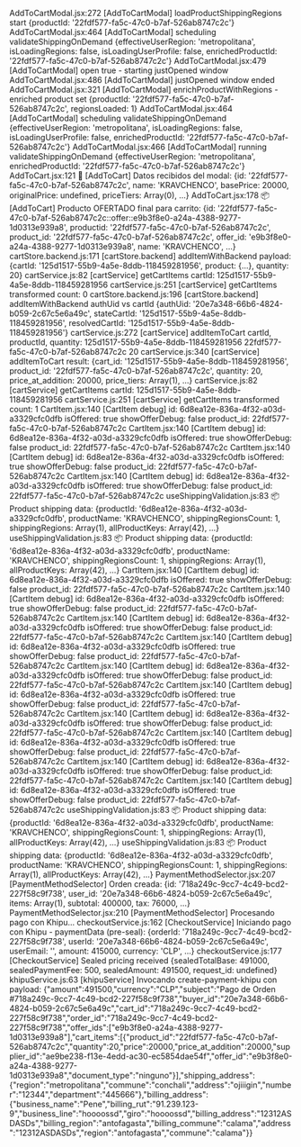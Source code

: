 AddToCartModal.jsx:272 [AddToCartModal] loadProductShippingRegions start {productId: '22fdf577-fa5c-47c0-b7af-526ab8747c2c'}
AddToCartModal.jsx:464 [AddToCartModal] scheduling validateShippingOnDemand {effectiveUserRegion: 'metropolitana', isLoadingRegions: false, isLoadingUserProfile: false, enrichedProductId: '22fdf577-fa5c-47c0-b7af-526ab8747c2c'}
AddToCartModal.jsx:479 [AddToCartModal] open true - starting justOpened window
AddToCartModal.jsx:486 [AddToCartModal] justOpened window ended
AddToCartModal.jsx:321 [AddToCartModal] enrichProductWithRegions - enriched product set {productId: '22fdf577-fa5c-47c0-b7af-526ab8747c2c', regionsLoaded: 1}
AddToCartModal.jsx:464 [AddToCartModal] scheduling validateShippingOnDemand {effectiveUserRegion: 'metropolitana', isLoadingRegions: false, isLoadingUserProfile: false, enrichedProductId: '22fdf577-fa5c-47c0-b7af-526ab8747c2c'}
AddToCartModal.jsx:466 [AddToCartModal] running validateShippingOnDemand {effectiveUserRegion: 'metropolitana', enrichedProductId: '22fdf577-fa5c-47c0-b7af-526ab8747c2c'}
AddToCart.jsx:121 🛒 [AddToCart] Datos recibidos del modal: {id: '22fdf577-fa5c-47c0-b7af-526ab8747c2c', name: 'KRAVCHENCO', basePrice: 20000, originalPrice: undefined, priceTiers: Array(0), …}
AddToCart.jsx:178 📦 [AddToCart] Producto OFERTADO final para carrito: {id: '22fdf577-fa5c-47c0-b7af-526ab8747c2c::offer::e9b3f8e0-a24a-4388-9277-1d0313e939a8', productid: '22fdf577-fa5c-47c0-b7af-526ab8747c2c', product_id: '22fdf577-fa5c-47c0-b7af-526ab8747c2c', offer_id: 'e9b3f8e0-a24a-4388-9277-1d0313e939a8', name: 'KRAVCHENCO', …}
cartStore.backend.js:171 [cartStore.backend] addItemWithBackend payload: {cartId: '125d1517-55b9-4a5e-8ddb-118459281956', product: {…}, quantity: 20}
cartService.js:82 [cartService] getCartItems cartId: 125d1517-55b9-4a5e-8ddb-118459281956
cartService.js:251 [cartService] getCartItems transformed count: 0
cartStore.backend.js:196 [cartStore.backend] addItemWithBackend authUid vs cartId {authUid: '20e7a348-66b6-4824-b059-2c67c5e6a49c', stateCartId: '125d1517-55b9-4a5e-8ddb-118459281956', resolvedCartId: '125d1517-55b9-4a5e-8ddb-118459281956'}
cartService.js:272 [cartService] addItemToCart cartId, productId, quantity: 125d1517-55b9-4a5e-8ddb-118459281956 22fdf577-fa5c-47c0-b7af-526ab8747c2c 20
cartService.js:340 [cartService] addItemToCart result: {cart_id: '125d1517-55b9-4a5e-8ddb-118459281956', product_id: '22fdf577-fa5c-47c0-b7af-526ab8747c2c', quantity: 20, price_at_addition: 20000, price_tiers: Array(1), …}
cartService.js:82 [cartService] getCartItems cartId: 125d1517-55b9-4a5e-8ddb-118459281956
cartService.js:251 [cartService] getCartItems transformed count: 1
CartItem.jsx:140 [CartItem debug] id: 6d8ea12e-836a-4f32-a03d-a3329cfc0dfb isOffered: true showOfferDebug: false product_id: 22fdf577-fa5c-47c0-b7af-526ab8747c2c
CartItem.jsx:140 [CartItem debug] id: 6d8ea12e-836a-4f32-a03d-a3329cfc0dfb isOffered: true showOfferDebug: false product_id: 22fdf577-fa5c-47c0-b7af-526ab8747c2c
CartItem.jsx:140 [CartItem debug] id: 6d8ea12e-836a-4f32-a03d-a3329cfc0dfb isOffered: true showOfferDebug: false product_id: 22fdf577-fa5c-47c0-b7af-526ab8747c2c
CartItem.jsx:140 [CartItem debug] id: 6d8ea12e-836a-4f32-a03d-a3329cfc0dfb isOffered: true showOfferDebug: false product_id: 22fdf577-fa5c-47c0-b7af-526ab8747c2c
useShippingValidation.js:83 📦 Product shipping data: {productId: '6d8ea12e-836a-4f32-a03d-a3329cfc0dfb', productName: 'KRAVCHENCO', shippingRegionsCount: 1, shippingRegions: Array(1), allProductKeys: Array(42), …}
useShippingValidation.js:83 📦 Product shipping data: {productId: '6d8ea12e-836a-4f32-a03d-a3329cfc0dfb', productName: 'KRAVCHENCO', shippingRegionsCount: 1, shippingRegions: Array(1), allProductKeys: Array(42), …}
CartItem.jsx:140 [CartItem debug] id: 6d8ea12e-836a-4f32-a03d-a3329cfc0dfb isOffered: true showOfferDebug: false product_id: 22fdf577-fa5c-47c0-b7af-526ab8747c2c
CartItem.jsx:140 [CartItem debug] id: 6d8ea12e-836a-4f32-a03d-a3329cfc0dfb isOffered: true showOfferDebug: false product_id: 22fdf577-fa5c-47c0-b7af-526ab8747c2c
CartItem.jsx:140 [CartItem debug] id: 6d8ea12e-836a-4f32-a03d-a3329cfc0dfb isOffered: true showOfferDebug: false product_id: 22fdf577-fa5c-47c0-b7af-526ab8747c2c
CartItem.jsx:140 [CartItem debug] id: 6d8ea12e-836a-4f32-a03d-a3329cfc0dfb isOffered: true showOfferDebug: false product_id: 22fdf577-fa5c-47c0-b7af-526ab8747c2c
CartItem.jsx:140 [CartItem debug] id: 6d8ea12e-836a-4f32-a03d-a3329cfc0dfb isOffered: true showOfferDebug: false product_id: 22fdf577-fa5c-47c0-b7af-526ab8747c2c
CartItem.jsx:140 [CartItem debug] id: 6d8ea12e-836a-4f32-a03d-a3329cfc0dfb isOffered: true showOfferDebug: false product_id: 22fdf577-fa5c-47c0-b7af-526ab8747c2c
CartItem.jsx:140 [CartItem debug] id: 6d8ea12e-836a-4f32-a03d-a3329cfc0dfb isOffered: true showOfferDebug: false product_id: 22fdf577-fa5c-47c0-b7af-526ab8747c2c
CartItem.jsx:140 [CartItem debug] id: 6d8ea12e-836a-4f32-a03d-a3329cfc0dfb isOffered: true showOfferDebug: false product_id: 22fdf577-fa5c-47c0-b7af-526ab8747c2c
CartItem.jsx:140 [CartItem debug] id: 6d8ea12e-836a-4f32-a03d-a3329cfc0dfb isOffered: true showOfferDebug: false product_id: 22fdf577-fa5c-47c0-b7af-526ab8747c2c
CartItem.jsx:140 [CartItem debug] id: 6d8ea12e-836a-4f32-a03d-a3329cfc0dfb isOffered: true showOfferDebug: false product_id: 22fdf577-fa5c-47c0-b7af-526ab8747c2c
useShippingValidation.js:83 📦 Product shipping data: {productId: '6d8ea12e-836a-4f32-a03d-a3329cfc0dfb', productName: 'KRAVCHENCO', shippingRegionsCount: 1, shippingRegions: Array(1), allProductKeys: Array(42), …}
useShippingValidation.js:83 📦 Product shipping data: {productId: '6d8ea12e-836a-4f32-a03d-a3329cfc0dfb', productName: 'KRAVCHENCO', shippingRegionsCount: 1, shippingRegions: Array(1), allProductKeys: Array(42), …}
PaymentMethodSelector.jsx:207 [PaymentMethodSelector] Orden creada: {id: '718a249c-9cc7-4c49-bcd2-227f58c9f738', user_id: '20e7a348-66b6-4824-b059-2c67c5e6a49c', items: Array(1), subtotal: 400000, tax: 76000, …}
PaymentMethodSelector.jsx:210 [PaymentMethodSelector] Procesando pago con Khipu...
checkoutService.js:162 [CheckoutService] Iniciando pago con Khipu - paymentData (pre-seal): {orderId: '718a249c-9cc7-4c49-bcd2-227f58c9f738', userId: '20e7a348-66b6-4824-b059-2c67c5e6a49c', userEmail: '', amount: 415000, currency: 'CLP', …}
checkoutService.js:177 [CheckoutService] Sealed pricing received {sealedTotalBase: 491000, sealedPaymentFee: 500, sealedAmount: 491500, request_id: undefined}
khipuService.js:63 [khipuService] Invocando create-payment-khipu con payload: {"amount":491500,"currency":"CLP","subject":"Pago de Orden #718a249c-9cc7-4c49-bcd2-227f58c9f738","buyer_id":"20e7a348-66b6-4824-b059-2c67c5e6a49c","cart_id":"718a249c-9cc7-4c49-bcd2-227f58c9f738","order_id":"718a249c-9cc7-4c49-bcd2-227f58c9f738","offer_ids":["e9b3f8e0-a24a-4388-9277-1d0313e939a8"],"cart_items":[{"product_id":"22fdf577-fa5c-47c0-b7af-526ab8747c2c","quantity":20,"price":20000,"price_at_addition":20000,"supplier_id":"ae9be238-f13e-4edd-ac30-ec5854dae54f","offer_id":"e9b3f8e0-a24a-4388-9277-1d0313e939a8","document_type":"ninguno"}],"shipping_address":{"region":"metropolitana","commune":"conchali","address":"ojiiigin","number":"12344","department":"445666"},"billing_address":{"business_name":"Pene","billing_rut":"91.239.123-9","business_line":"hoooossd","giro":"hoooossd","billing_address":"12312ASDASDs","billing_region":"antofagasta","billing_commune":"calama","address":"12312ASDASDs","region":"antofagasta","commune":"calama"}}
